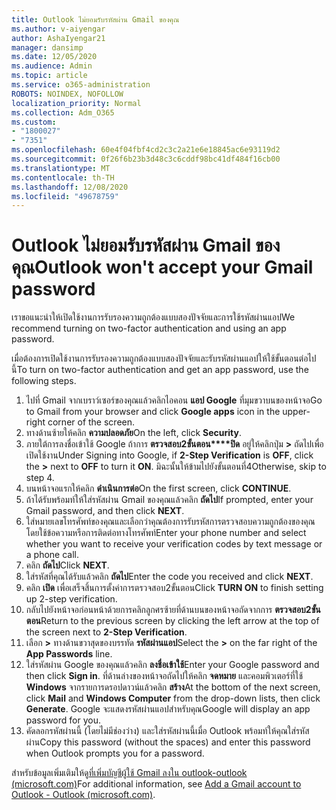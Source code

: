 ```yaml
---
title: Outlook ไม่ยอมรับรหัสผ่าน Gmail ของคุณ
ms.author: v-aiyengar
author: AshaIyengar21
manager: dansimp
ms.date: 12/05/2020
ms.audience: Admin
ms.topic: article
ms.service: o365-administration
ROBOTS: NOINDEX, NOFOLLOW
localization_priority: Normal
ms.collection: Adm_O365
ms.custom:
- "1800027"
- "7351"
ms.openlocfilehash: 60e4f04fbf4cd2c3c2a21e6e18845ac6e93119d2
ms.sourcegitcommit: 0f26f6b23b3d48c3c6cddf98bc41df484f16cb00
ms.translationtype: MT
ms.contentlocale: th-TH
ms.lasthandoff: 12/08/2020
ms.locfileid: "49678759"
---
```

# <a name="outlook-wont-accept-your-gmail-password"></a><span data-ttu-id="e64e8-102">Outlook ไม่ยอมรับรหัสผ่าน Gmail ของคุณ</span><span class="sxs-lookup"><span data-stu-id="e64e8-102">Outlook won't accept your Gmail password</span></span>

<span data-ttu-id="e64e8-103">เราขอแนะนำให้เปิดใช้งานการรับรองความถูกต้องแบบสองปัจจัยและการใช้รหัสผ่านแอป</span><span class="sxs-lookup"><span data-stu-id="e64e8-103">We recommend turning on two-factor authentication and using an app password.</span></span>

<span data-ttu-id="e64e8-104">เมื่อต้องการเปิดใช้งานการรับรองความถูกต้องแบบสองปัจจัยและรับรหัสผ่านแอปให้ใช้ขั้นตอนต่อไปนี้</span><span class="sxs-lookup"><span data-stu-id="e64e8-104">To turn on two-factor authentication and get an app password, use the following steps.</span></span>

1. <span data-ttu-id="e64e8-105">ไปที่ Gmail จากเบราว์เซอร์ของคุณแล้วคลิกไอคอน **แอป Google** ที่มุมขวาบนของหน้าจอ</span><span class="sxs-lookup"><span data-stu-id="e64e8-105">Go to Gmail from your browser and click **Google apps** icon in the upper-right corner of the screen.</span></span>
1. <span data-ttu-id="e64e8-106">ทางด้านซ้ายให้คลิก **ความปลอดภัย**</span><span class="sxs-lookup"><span data-stu-id="e64e8-106">On the left, click **Security**.</span></span>
1. <span data-ttu-id="e64e8-107">ภายใต้การลงชื่อเข้าใช้ Google ถ้าการ **ตรวจสอบ2ขั้นตอน\*\*\*\*ปิด** อยู่ให้คลิกปุ่ม **>** ถัดไปเพื่อเปิดใช้งาน</span><span class="sxs-lookup"><span data-stu-id="e64e8-107">Under Signing into Google, if **2-Step Verification** is **OFF**, click the **>** next to **OFF** to turn it **ON**.</span></span> <span data-ttu-id="e64e8-108">มิฉะนั้นให้ข้ามไปยังขั้นตอนที่4</span><span class="sxs-lookup"><span data-stu-id="e64e8-108">Otherwise, skip to step 4.</span></span>
1. <span data-ttu-id="e64e8-109">บนหน้าจอแรกให้คลิก **ดำเนินการต่อ**</span><span class="sxs-lookup"><span data-stu-id="e64e8-109">On the first screen, click **CONTINUE**.</span></span>
1. <span data-ttu-id="e64e8-110">ถ้าได้รับพร้อมท์ให้ใส่รหัสผ่าน Gmail ของคุณแล้วคลิก **ถัดไป**</span><span class="sxs-lookup"><span data-stu-id="e64e8-110">If prompted, enter your Gmail password, and then click **NEXT**.</span></span>
1. <span data-ttu-id="e64e8-111">ใส่หมายเลขโทรศัพท์ของคุณและเลือกว่าคุณต้องการรับรหัสการตรวจสอบความถูกต้องของคุณโดยใช้ข้อความหรือการติดต่อทางโทรศัพท์</span><span class="sxs-lookup"><span data-stu-id="e64e8-111">Enter your phone number and select whether you want to receive your verification codes by text message or a phone call.</span></span>
1. <span data-ttu-id="e64e8-112">คลิก **ถัดไป**</span><span class="sxs-lookup"><span data-stu-id="e64e8-112">Click **NEXT**.</span></span>
1. <span data-ttu-id="e64e8-113">ใส่รหัสที่คุณได้รับแล้วคลิก **ถัดไป**</span><span class="sxs-lookup"><span data-stu-id="e64e8-113">Enter the code you received and click **NEXT**.</span></span>
1. <span data-ttu-id="e64e8-114">คลิก **เปิด** เพื่อเสร็จสิ้นการตั้งค่าการตรวจสอบ2ขั้นตอน</span><span class="sxs-lookup"><span data-stu-id="e64e8-114">Click **TURN ON** to finish setting up 2-step verification.</span></span>
1. <span data-ttu-id="e64e8-115">กลับไปยังหน้าจอก่อนหน้าด้วยการคลิกลูกศรซ้ายที่ด้านบนของหน้าจอถัดจากการ **ตรวจสอบ2ขั้นตอน**</span><span class="sxs-lookup"><span data-stu-id="e64e8-115">Return to the previous screen by clicking the left arrow at the top of the screen next to **2-Step Verification**.</span></span>
1. <span data-ttu-id="e64e8-116">เลือก **>** ทางด้านขวาสุดของบรรทัด **รหัสผ่านแอป**</span><span class="sxs-lookup"><span data-stu-id="e64e8-116">Select the **>** on the far right of the **App Passwords** line.</span></span>
1. <span data-ttu-id="e64e8-117">ใส่รหัสผ่าน Google ของคุณแล้วคลิก **ลงชื่อเข้าใช้**</span><span class="sxs-lookup"><span data-stu-id="e64e8-117">Enter your Google password and then click **Sign in**.</span></span> <span data-ttu-id="e64e8-118">ที่ด้านล่างของหน้าจอถัดไปให้คลิก **จดหมาย** และคอมพิวเตอร์ที่ใช้ **Windows** จากรายการดรอปดาวน์แล้วคลิก **สร้าง**</span><span class="sxs-lookup"><span data-stu-id="e64e8-118">At the bottom of the next screen, click **Mail** and **Windows Computer** from the drop-down lists, then click **Generate**.</span></span>
<span data-ttu-id="e64e8-119">Google จะแสดงรหัสผ่านแอปสำหรับคุณ</span><span class="sxs-lookup"><span data-stu-id="e64e8-119">Google will display an app password for you.</span></span> 
13. <span data-ttu-id="e64e8-120">คัดลอกรหัสผ่านนี้ (โดยไม่มีช่องว่าง) และใส่รหัสผ่านนี้เมื่อ Outlook พร้อมท์ให้คุณใส่รหัสผ่าน</span><span class="sxs-lookup"><span data-stu-id="e64e8-120">Copy this password (without the spaces) and enter this password when Outlook prompts you for a password.</span></span>

<span data-ttu-id="e64e8-121">สำหรับข้อมูลเพิ่มเติมให้ดู[ที่เพิ่มบัญชีผู้ใช้ Gmail ลงใน outlook-outlook (microsoft.com)](https://support.microsoft.com/office/add-a-gmail-account-to-outlook-70191667-9c52-4581-990e-e30318c2c081)</span><span class="sxs-lookup"><span data-stu-id="e64e8-121">For additional information, see [Add a Gmail account to Outlook - Outlook (microsoft.com)](https://support.microsoft.com/office/add-a-gmail-account-to-outlook-70191667-9c52-4581-990e-e30318c2c081).</span></span>
